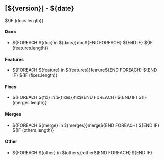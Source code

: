 ## [${version}] - ${date}
${IF (docs.length)}
#### Docs
- ${FOREACH ${doc} in ${docs}}doc${END FOREACH}
${END IF}
${IF (features.length)}
#### Features
- ${FOREACH ${feature} in ${features}}feature${END FOREACH}
${END IF}
${IF (fixes.length)}
#### Fixes
- ${FOREACH ${fix} in ${fixes}}fix${END FOREACH}
${END IF}
${IF (merges.length)}
#### Merges
- ${FOREACH ${merge} in ${merges}}merge${END FOREACH}
${END IF}
${IF (others.length)}
#### Other
- ${FOREACH ${other} in ${others}}other${END FOREACH}
${END IF}
